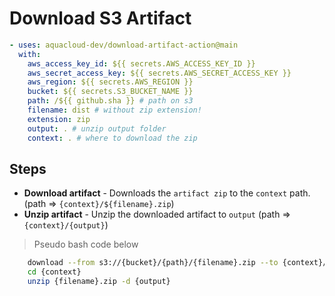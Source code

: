 # Download S3 Artifact
```yaml
- uses: aquacloud-dev/download-artifact-action@main
  with:
    aws_access_key_id: ${{ secrets.AWS_ACCESS_KEY_ID }}
    aws_secret_access_key: ${{ secrets.AWS_SECRET_ACCESS_KEY }}
    aws_region: ${{ secrets.AWS_REGION }}
    bucket: ${{ secrets.S3_BUCKET_NAME }}
    path: /${{ github.sha }} # path on s3
    filename: dist # without zip extension!
	extension: zip
	output: . # unzip output folder
    context: . # where to download the zip
```

## Steps
- **Download artifact** - Downloads the `artifact zip` to the `context` path. (path => `{context}/${filename}.zip`)
- **Unzip artifact** - Unzip the downloaded artifact to `output` (path => `{context}/{output}`)

> Pseudo bash code below
```sh
	download --from s3://{bucket}/{path}/{filename}.zip --to {context}/{filename}.zip
	cd {context}
	unzip {filename}.zip -d {output}
```
